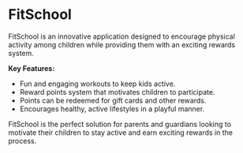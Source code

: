 # FitSchool

FitSchool is an innovative application designed to encourage physical activity among children while providing them with an exciting rewards system.

**Key Features:**

- Fun and engaging workouts to keep kids active.
- Reward points system that motivates children to participate.
- Points can be redeemed for gift cards and other rewards.
- Encourages healthy, active lifestyles in a playful manner.

FitSchool is the perfect solution for parents and guardians looking to motivate their children to stay active and earn exciting rewards in the process.
